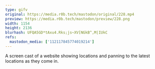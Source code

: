 ```yaml
---
type: gifv
original: https://media.r0b.tech/mastodon/original/228.mp4
preview: https://media.r0b.tech/mastodon/preview/228.png
width: 1154
height: 2136
blurhash: UFQA5GD*tAxu4.Rks;js~XV[NGkB^,M|IUkC
refs:
  mastodon_media: ['112117845774019214']
---
```


A screen cast of a website showing locations and panning to the latest locations as they come in.
